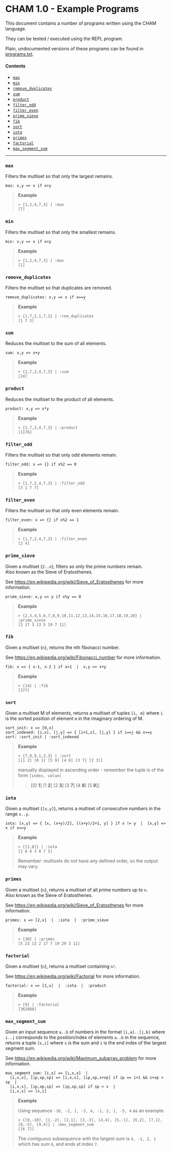 # CHAM 1.0 - Example Programs

This document contains a number of programs written using the CHAM language.

They can be tested / executed using the REPL program.

Plain, undocumented versions of these programs can be found in [programs.txt](programs.txt).

#### Contents
* [`max`](#max)
* [`min`](#min)
* [`remove_duplicates`](#remove_duplicates)
* [`sum`](#sum)
* [`product`](#product)
* [`filter_odd`](#filter_odd)
* [`filter_even`](#filter_even)
* [`prime_sieve`](#prime_sieve)
* [`fib`](#fib)
* [`sort`](#sort)
* [`iota`](#iota)
* [`primes`](#primes)
* [`factorial`](#factorial)
* [`max_segment_sum`](#max_segment_sum)

___

### `max`
Filters the multiset so that only the largest remains.
```
max: x,y => x if x>y
```

> **Example**
>
> ```
> > {1,2,4,7,3} | :max
> [7]
> ```

### `min`
Filters the multiset so that only the smallest remains.
```
min: x,y => x if x<y
```

> **Example**
>
> ```
> > {1,2,4,7,3} | :max
> [1]
> ```

### `remove_duplicates`
Filters the multiset so that duplicates are removed.
```
remove_duplicates: x,y => x if x==y
```

> **Example**
>
> ```
> > {1,7,2,1,7,1} | :rem_duplicates
> [1 7 2]
> ```

### `sum`
Reduces the multiset to the sum of all elements.
```
sum: x,y => x+y
```

> **Example**
>
> ```
> > {1,7,2,4,7,3} | :sum
> [24]
> ```

### `product`
Reduces the multiset to the product of all elements.
```
product: x,y => x*y
```

> **Example**
>
> ```
> > {1,7,2,4,7,3} | :product
> [1176]
> ```

### `filter_odd`
Filters the multiset so that only odd elements remain.
```
filter_odd: x => {} if x%2 == 0
```

> **Example**
>
> ```
> > {1,7,2,4,7,3} | :filter_odd
> [3 1 7 7]
> ```

### `filter_even`
Filters the multiset so that only even elements remain.
```
filter_even: x => {} if x%2 == 1
```

> **Example**
>
> ```
> > {1,7,2,4,7,3} | :filter_even
> [2 4]
> ```

### `prime_sieve`
Given a multiset {`2..n`}, filters so only the prime numbers remain.  
Also known as the Sieve of Eratosthenes.

See https://en.wikipedia.org/wiki/Sieve_of_Eratosthenes for more information.
```
prime_sieve: x,y => y if x%y == 0
```

> **Example**
>
> ```
> > {2,3,4,5,6,7,8,9,10,11,12,13,14,15,16,17,18,19,20} | :prime_sieve
> [2 17 3 13 5 19 7 11]
> ```

### `fib`
Given a multiset {`n`}, returns the nth fibonacci number.

See https://en.wikipedia.org/wiki/Fibonacci_number for more information.
```
fib: x => { x-1, x-2 } if x>1  |  x,y => x+y
```

> **Example**
>
> ```
> > {14} | :fib
> [377]
> ```

### `sort`
Given a multiset M of elements, returns a multiset of tuples `[i, m]` where `i` is the sorted position of element `m` in the imaginary ordering of M.
```
sort_init: x => [0,x]
sort_indexed: [i,x], [j,y] => { [i+1,x], [j,y] } if i==j && x>=y
sort: :sort_init | :sort_indexed
```

> **Example**
>
> ```
> > {7,8,9,1,2,3} | :sort
> [[1 2] [0 1] [5 9] [4 8] [3 7] [2 3]]
> ```
> manually displayed in ascending order - remember the tuple is of the form `[index, value]`
> 
> > [[0 **1**] [1 **2**] [2 **3**] [3 **7**] [4 **8**] [5 **9**]]

### `iota`
Given a multiset {`[x,y]`}, returns a multiset of consecutive numbers in the range `x..y`.
```
iota: [x,y] => { [x, (x+y)/2], [(x+y)/2+1, y] } if x != y  |  [x,y] => x if x==y
```

> **Example**
>
> ```
> > {[2,8]} | :iota
> [2 6 4 3 8 7 5]
> ```
> 
> Remember: multisets do not have any defined order, so the output may vary.

### `primes`
Given a multiset {`n`}, returns a multiset of all prime numbers up to `n`.  
Also known as the Sieve of Eratosthenes.

See https://en.wikipedia.org/wiki/Sieve_of_Eratosthenes for more information.
```
primes: x => [2,x]  |  :iota  |  :prime_sieve
```

> **Example**
>
> ```
> > {30} | :primes
> [5 23 13 2 17 7 19 29 3 11]
> ```

### `factorial`
Given a multiset {`n`}, returns a multiset containing `n!`.

See https://en.wikipedia.org/wiki/Factorial for more information.
```
factorial: x => [1,x]  |  :iota  |  :product
```

> **Example**
>
> ```
> > {9} | :factorial
> [362880]
> ```

### `max_segment_sum`
Given an input sequence `a..b` of numbers in the format `[i,a]..[j,b]` where `i..j` corresponds to the position/index of elements `a..b` in the sequence, returns a tuple `[s,i]` where `s` is the sum and `i` is the end index of the largest segment sum.

See https://en.wikipedia.org/wiki/Maximum_subarray_problem for more information.
```
max_segment_sum: [i,x] => [i,x,x]  |
  [i,x,s], [ip,xp,sp] => [i,x,s], [ip,xp,s+xp] if ip == i+1 && s+xp > sp  |
  [i,x,s], [ip,xp,sp] => [ip,xp,sp] if sp > s  |
  [i,x,s] => [s,i]
```

> **Example**
> 
> Using sequence `-10, -2, 1, -3, 4, -1, 2, 1, -5, 4` as an example:
> 
> ```
> > {[0,-10], [1,-2], [2,1], [3,-3], [4,4], [5,-1], [6,2], [7,1], [8,-5], [9,4]} | :max_segment_sum
> [[6 7]]
> ```
> 
> The contiguous subsequence with the largest sum is `4, -1, 2, 1` which has sum `6`, and ends at index `7`.
